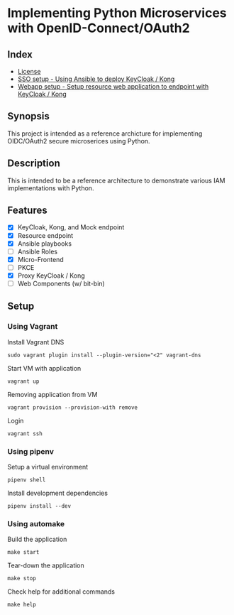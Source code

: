 # Implementing Python Microservices with OpenID-Connect/OAuth2


## Index

* [ License ](LICENSE.md)
* [SSO setup - Using Ansible to deploy KeyCloak / Kong](./sso/README.md)
* [Webapp setup - Setup resource web application to endpoint with KeyCloak / Kong](./sso-webapp/README.md)


## Synopsis

This project is intended as a reference archicture for implementing OIDC/OAuth2 secure microserices using Python.


## Description
This is intended to be a reference architecture to demonstrate various IAM implementations with Python.

## Features
- [x] KeyCloak, Kong, and Mock endpoint
- [x] Resource endpoint
- [x] Ansible playbooks
- [ ] Ansible Roles
- [x] Micro-Frontend
- [ ] PKCE
- [x] Proxy KeyCloak / Kong
- [ ] Web Components (w/ bit-bin)
<!---
- [ ] Cookiecutter
- [ ] Task queue
- [ ] GRPC
- [ ] OpenShift deployment
--->

## Setup

### Using Vagrant

Install Vagrant DNS
```
sudo vagrant plugin install --plugin-version="<2" vagrant-dns
```

Start VM with application
```
vagrant up
```

Removing application from VM
```
vagrant provision --provision-with remove
```

Login
```
vagrant ssh
```

### Using pipenv

Setup a virtual environment
```
pipenv shell
```

Install development dependencies
```
pipenv install --dev
```

### Using automake

Build the application
```
make start
```

Tear-down the application
```
make stop
```

Check help for additional commands
```
make help
```

<!---
## See also

- [The Twelve-Factor App](https://12factor.net/)
- [The Reactive Manifesto](https://www.reactivemanifesto.org/)
--->
